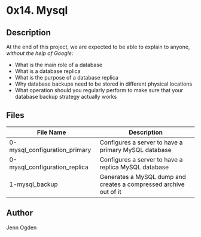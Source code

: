 # 0x14. Mysql

## Description
At the end of this project, we are expected to be able to explain to anyone, *without the help of Google*:
* What is the main role of a database
* What is a database replica
* What is the purpose of a database replica
* Why database backups need to be stored in different physical locations
* What operation should you regularly perform to make sure that your database backup strategy actually works

## Files
| File Name | Description |
| --------- | ----------- |
| 0-mysql_configuration_primary | Configures a server to have a primary MySQL database |
| 0-mysql_configuration_replica | Configures a server to have a replica MySQL database |
| 1-mysql_backup | Generates a MySQL dump and creates a compressed archive out of it |

## Author
Jenn Ogden
